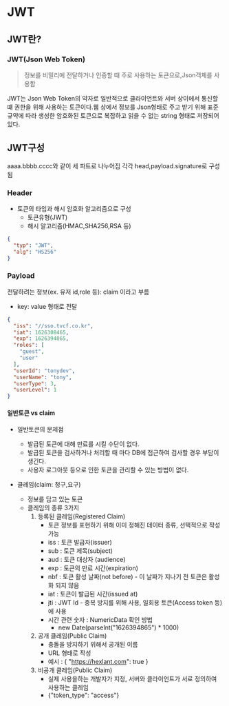 # JWT

## JWT란?

### JWT(Json Web Token)
> 정보를 비밀리에 전달하거나 인증할 떄 주로 사용하는 토큰으로,Json객체를 사용함

JWT는 Json Web Token의 약자로 일반적으로 클라이언트와 서버 상이에서 통신할 떄 권한을 위해 사용하는 토큰이다.웹 상에서 정보를 Json형태로 주고 받기 위해 표준규약에 따라 생성한 암호화된 토큰으로 복잡하고 읽을 수 없는 string 형태로 저장되어있다.


## JWT구성

aaaa.bbbb.cccc와 같이 세 파트로 나누어짐
각각 head,payload.signature로 구성됨

### Header
- 토큰의 타입과 해시 암호화 알고리즘으로 구성
    + 토큰유형(JWT)
    + 해시 알고리즘(HMAC,SHA256,RSA 등)

```json
{
  "typ": "JWT",
  "alg": "HS256"
}
```

### Payload

전달하려는 정보(ex. 유저 id,role 등): claim 이라고 부름
- key: value 형태로 전달

```json
{
  "iss": "//sso.tvcf.co.kr",
  "iat": 1626308465,
  "exp": 1626394865,
  "roles": [
    "guest",
    "user"
  ],
  "userId": "tonydev",
  "userName": "tony",
  "userType": 3,
  "userLevel": 1
}
```

#### 일반토큰 vs claim

- 일반토큰의 문제점
    + 발급된 토큰에 대해 만료를 시킬 수단이 없다.
    + 발급된 토큰을 검사하거나 처리할 때 마다 DB에 접근하여 검사할 경우 부담이 생긴다.
    + 사용자 로그아웃 등으로 인한 토큰을 관리할 수 있는 방법이 없다.

- 클레임(claim: 청구,요구)
    + 정보를 담고 있는 토큰
    + 클레임의 종류 3가지
        1. 등록된 클레임(Registered Claim)
            * 토큰 정보를 표현하기 위해 이미 정해진 데이터 종류, 선택적으로 작성 가능
            * iss : 토큰 발급자(issuer)
            * sub : 토큰 제목(subject)
            * aud : 토큰 대상자 (audience)
            * exp : 토큰의 만료 시간(expiration)
            * nbf : 토큰 활성 날짜(not before) - 이 날짜가 지나기 전 토큰은 활성화 되지 않음
            * iat : 토큰이 발급된 시간(issued at)
            * jti : JWT Id - 중복 방지를 위해 사용, 일회용 토큰(Access token 등)에 사용
            * 시간 관련 숫자 : NumericData 확인 방법
                - new Date(parseInt("1626394865") * 1000)
        2. 공개 클레임(Public Claim)
            * 충돌을 방지하기 위해서 공개된 이름
            * URL 형태로 작성
            * 예시 : { "https://hexlant.com": true }
        3. 비공개 클레임(Public Claim)
            * 실제 사용을하는 개발자가 지정, 서버와 클라이언트가 서로 정의하여 사용하는 클레임
            * {"token_type": "access"}






